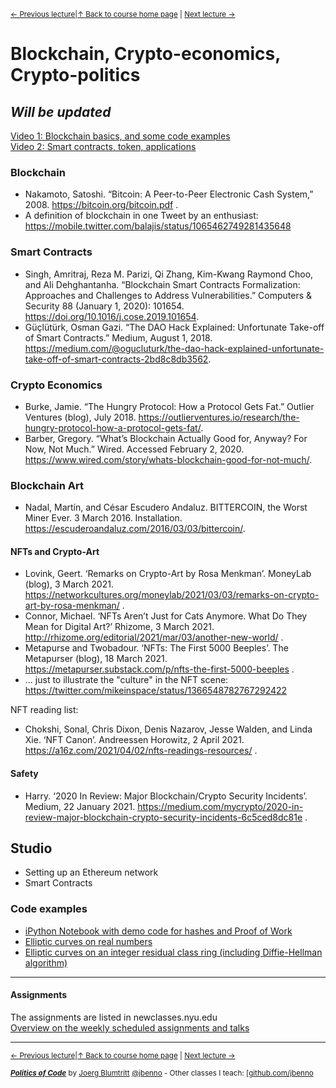 <sup>[&larr; Previous lecture](/files/10.md)|[&uarr; Back to course home page](/README.md) | [Next lecture &rarr;](/files/12.md)</sup>  

# Blockchain, Crypto-economics, Crypto-politics
## ***Will be updated***
[Video 1: Blockchain basics, and some code examples](https://youtu.be/H1t_P0qXLSY)   
[Video 2: Smart contracts, token, applications](https://youtu.be/Qhjx1P3s8_o)  


### Blockchain
- Nakamoto, Satoshi. “Bitcoin: A Peer-to-Peer Electronic Cash System,” 2008. https://bitcoin.org/bitcoin.pdf .
- A definition of blockchain in one Tweet by an enthusiast: https://mobile.twitter.com/balajis/status/1065462749281435648

### Smart Contracts
- Singh, Amritraj, Reza M. Parizi, Qi Zhang, Kim-Kwang Raymond Choo, and Ali Dehghantanha. “Blockchain Smart Contracts Formalization: Approaches and Challenges to Address Vulnerabilities.” Computers & Security 88 (January 1, 2020): 101654. https://doi.org/10.1016/j.cose.2019.101654.
- Güçlütürk, Osman Gazi. “The DAO Hack Explained: Unfortunate Take-off of Smart Contracts.” Medium, August 1, 2018. https://medium.com/@ogucluturk/the-dao-hack-explained-unfortunate-take-off-of-smart-contracts-2bd8c8db3562.

### Crypto Economics
- Burke, Jamie. “The Hungry Protocol: How a Protocol Gets Fat.” Outlier Ventures (blog), July 2018. https://outlierventures.io/research/the-hungry-protocol-how-a-protocol-gets-fat/.
- Barber, Gregory. “What’s Blockchain Actually Good for, Anyway? For Now, Not Much.” Wired. Accessed February 2, 2020. https://www.wired.com/story/whats-blockchain-good-for-not-much/.

### Blockchain Art
- Nadal, Martín, and César Escudero Andaluz. BITTERCOIN, the Worst Miner Ever. 3 March 2016. Installation. https://escuderoandaluz.com/2016/03/03/bittercoin/.

#### NFTs and Crypto-Art
- Lovink, Geert. ‘Remarks on Crypto-Art by Rosa Menkman’. MoneyLab (blog), 3 March 2021. https://networkcultures.org/moneylab/2021/03/03/remarks-on-crypto-art-by-rosa-menkman/ .
- Connor, Michael. ‘NFTs Aren’t Just for Cats Anymore. What Do They Mean for Digital Art?’ Rhizome, 3 March 2021. http://rhizome.org/editorial/2021/mar/03/another-new-world/ .
- Metapurse and Twobadour. ‘NFTs: The First 5000 Beeples’. The Metapurser (blog), 18 March 2021. https://metapurser.substack.com/p/nfts-the-first-5000-beeples .
- ... just to illustrate the "culture" in the NFT scene: https://twitter.com/mikeinspace/status/1366548782767292422
  
NFT reading list:  
- Chokshi, Sonal, Chris Dixon, Denis Nazarov, Jesse Walden, and Linda Xie. ‘NFT Canon’. Andreessen Horowitz, 2 April 2021. https://a16z.com/2021/04/02/nfts-readings-resources/ .

#### Safety
- Harry. ‘2020 In Review: Major Blockchain/Crypto Security Incidents’. Medium, 22 January 2021. https://medium.com/mycrypto/2020-in-review-major-blockchain-crypto-security-incidents-6c5ced8dc81e .




## Studio
- Setting up an Ethereum network
- Smart Contracts

### Code examples
- [iPython Notebook with demo code for hashes and Proof of Work](/files/blockchain/BlockchainDemo.ipynb)
- [Elliptic curves on real numbers](https://editor.p5js.org/jbenno/sketches/yjjynz_9K)
- [Elliptic curves on an integer residual class ring (including Diffie-Hellman algorithm)](https://editor.p5js.org/jbenno/sketches/t2Ktuf6rq)

***

#### Assignments
The assignments are listed in newclasses.nyu.edu  
[Overview on the weekly scheduled assignments and talks](https://docs.google.com/spreadsheets/d/10sTVIMTuhJcucApQ2_A34UC9M1YQ270t3X0l6DZnmDw/edit?usp=sharing)


***
<sup>[&larr; Previous lecture](/files/10.md)|[&uarr; Back to course home page](/README.md) | [Next lecture &rarr;](/files/12.md)</sup>  
  
<sup> ***[Politics of Code](/README.md)*** by [Joerg Blumtritt](https://jbenno.net) [@jbenno](https://twitter.com/jbenno) - Other classes I teach: [[github.com/jbenno](https://github.com/jbenno/teaching/)</sup>
